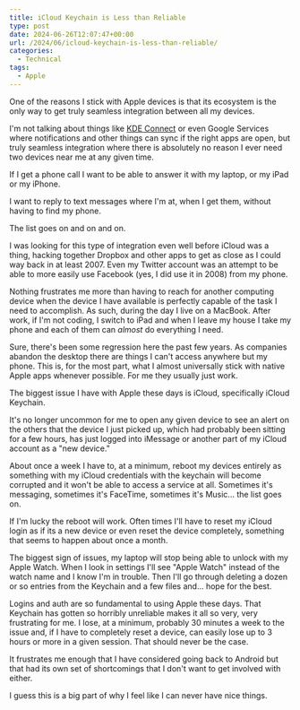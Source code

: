 ```yaml
---
title: iCloud Keychain is Less than Reliable
type: post
date: 2024-06-26T12:07:47+00:00
url: /2024/06/icloud-keychain-is-less-than-reliable/
categories:
  - Technical
tags:
  - Apple
---
```


One of the reasons I stick with Apple devices is that its ecosystem is the only way to get truly seamless integration between all my devices.

I'm not talking about things like [KDE Connect][1] or even Google Services where notifications and other things can sync if the right apps are open, but truly seamless integration where there is absolutely no reason I ever need two devices near me at any given time.

If I get a phone call I want to be able to answer it with my laptop, or my iPad or my iPhone.

I want to reply to text messages where I'm at, when I get them, without having to find my phone.

The list goes on and on and on.

I was looking for this type of integration even well before iCloud was a thing, hacking together Dropbox and other apps to get as close as I could way back in at least 2007. Even my Twitter account was an attempt to be able to more easily use Facebook (yes, I did use it in 2008) from my phone.

Nothing frustrates me more than having to reach for another computing device when the device I have available is perfectly capable of the task I need to accomplish. As such, during the day I live on a MacBook. After work, if I'm not coding, I switch to iPad and when I leave my house I take my phone and each of them can _almost_ do everything I need.

Sure, there's been some regression here the past few years. As companies abandon the desktop there are things I can't access anywhere but my phone. This is, for the most part, what I almost universally stick with native Apple apps whenever possible. For me they usually just work.

The biggest issue I have with Apple these days is iCloud, specifically iCloud Keychain.

It's no longer uncommon for me to open any given device to see an alert on the others that the device I just picked up, which had probably been sitting for a few hours, has just logged into iMessage or another part of my iCloud account as a "new device."

About once a week I have to, at a minimum, reboot my devices entirely as something with my iCloud credentials with the keychain will become corrupted and it won't be able to access a service at all. Sometimes it's messaging, sometimes it's FaceTime, sometimes it's Music... the list goes on.

If I'm lucky the reboot will work. Often times I'll have to reset my iCloud login as if its a new device or even reset the device completely, something that seems to happen about once a month.

The biggest sign of issues, my laptop will stop being able to unlock with my Apple Watch. When I look in settings I'll see "Apple Watch" instead of the watch name and I know I'm in trouble. Then I'll go through deleting a dozen or so entries from the Keychain and a few files and... hope for the best.

Logins and auth are so fundamental to using Apple these days. That Keychain has gotten so horribly unreliable makes it all so very, very frustrating for me. I lose, at a minimum, probably 30 minutes a week to the issue and, if I have to completely reset a device, can easily lose up to 3 hours or more in a given session. That should never be the case.

It frustrates me enough that I have considered going back to Android but that had its own set of shortcomings that I don't want to get involved with either.

I guess this is a big part of why I feel like I can never have nice things.

 [1]: https://kdeconnect.kde.org
